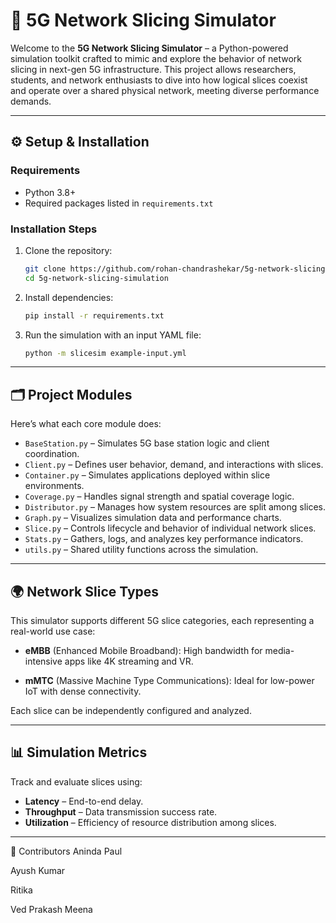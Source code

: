 # 📶 5G Network Slicing Simulator

Welcome to the **5G Network Slicing Simulator** – a Python-powered simulation toolkit crafted to mimic and explore the behavior of network slicing in next-gen 5G infrastructure. This project allows researchers, students, and network enthusiasts to dive into how logical slices coexist and operate over a shared physical network, meeting diverse performance demands.

---
## ⚙️ Setup & Installation

### Requirements

- Python 3.8+
- Required packages listed in `requirements.txt`

### Installation Steps

1. Clone the repository:

    ```bash
    git clone https://github.com/rohan-chandrashekar/5g-network-slicing-simulation.git
    cd 5g-network-slicing-simulation
    ```

2. Install dependencies:

    ```bash
    pip install -r requirements.txt
    ```

3. Run the simulation with an input YAML file:

    ```bash
    python -m slicesim example-input.yml
    ```

---

## 🗂 Project Modules

Here’s what each core module does:

- `BaseStation.py` – Simulates 5G base station logic and client coordination.
- `Client.py` – Defines user behavior, demand, and interactions with slices.
- `Container.py` – Simulates applications deployed within slice environments.
- `Coverage.py` – Handles signal strength and spatial coverage logic.
- `Distributor.py` – Manages how system resources are split among slices.
- `Graph.py` – Visualizes simulation data and performance charts.
- `Slice.py` – Controls lifecycle and behavior of individual network slices.
- `Stats.py` – Gathers, logs, and analyzes key performance indicators.
- `utils.py` – Shared utility functions across the simulation.

---

## 🌍 Network Slice Types

This simulator supports different 5G slice categories, each representing a real-world use case:

- **eMBB** (Enhanced Mobile Broadband): High bandwidth for media-intensive apps like 4K streaming and VR.

- **mMTC** (Massive Machine Type Communications): Ideal for low-power IoT with dense connectivity.


Each slice can be independently configured and analyzed.

---

## 📊 Simulation Metrics

Track and evaluate slices using:

- **Latency** – End-to-end delay.
- **Throughput** – Data transmission success rate.
- **Utilization** – Efficiency of resource distribution among slices.
---


👥 Contributors
Aninda Paul

Ayush Kumar

Ritika

Ved Prakash Meena
